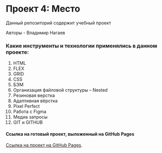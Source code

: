 # Проект 4: Место

Данный репозиторий содержит учебный проект

Авторы - Владимир Нагаев

### Какие инструменты и технологии применялись в данном проекте:

1.	HTML
2.	FLEX
3.	GRID
4.	CSS
5.	БЭМ
6.	Организация файловой структуры – Nested
7.	Резиновая верстка 
8.	Адаптивная вёрстка
9.	Pixel Perfect
10.	Работа с Figma
11.	Медиа запросы
12.	GIT и GITHUB


#### Ссылка на готовый проект, выложенный на GitHub Pages

[Ссылка на проект на GitHub Pages](https://nagaevvs.github.io/mesto/).
